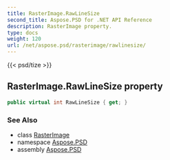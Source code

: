 ```yaml
---
title: RasterImage.RawLineSize
second_title: Aspose.PSD for .NET API Reference
description: RasterImage property. 
type: docs
weight: 120
url: /net/aspose.psd/rasterimage/rawlinesize/
---
```

{{< psd/tize >}}
## RasterImage.RawLineSize property

```csharp
public virtual int RawLineSize { get; }
```

### See Also

* class [RasterImage](../)
* namespace [Aspose.PSD](../../rasterimage/)
* assembly [Aspose.PSD](../../../)


